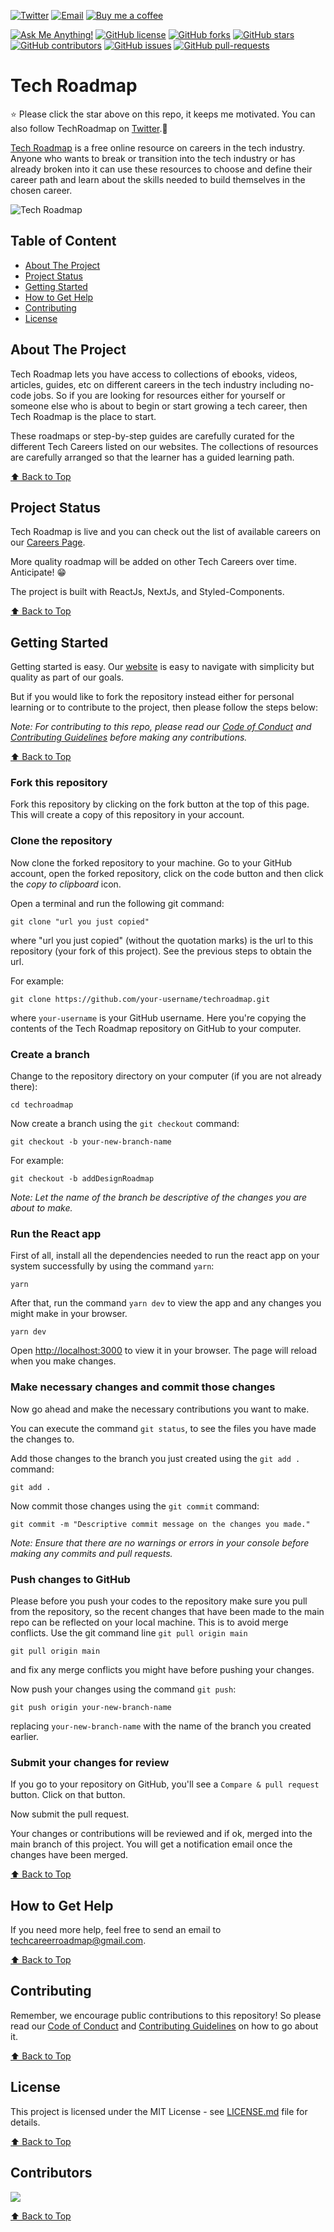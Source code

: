 <a href="https://www.twitter.com/techroadmap__"><img alt="Twitter" src="https://img.shields.io/badge/Twitter%20-%231DA1F2.svg?&style=for-the-badge&logo=Twitter&logoColor=white"/></a>
<a href="mailto:techcareerroadmap@gmail.com"><img alt="Email" src="https://img.shields.io/badge/Email%20-%23DDDDDD.svg?&style=for-the-badge&logo=Gmail&logoColor=red"/></a>
[![Buy me a coffee](https://badgen.net/badge/icon/buymeacoffee?icon=buymeacoffee&label)](https://www.buymeacoffee.com/timonwa)

[![Ask Me Anything!](https://img.shields.io/badge/Ask%20me-anything-blue.svg)](mailto:techcareerroadmap@gmail.com)
[![GitHub license](https://badgen.net/github/license/Timonwa/techroadmap)](https://github.com/Timonwa/techroadmap/blob/main/LICENSE)
[![GitHub forks](https://badgen.net/github/forks/Timonwa/techroadmap)](https://github.com/Timonwa/techroadmap/network/members)
[![GitHub stars](https://badgen.net/github/stars/Timonwa/techroadmap)](https://github.com/Timonwa/techroadmap/stargazers/)
[![GitHub contributors](https://badgen.net/github/contributors/Timonwa/techroadmap)](https://github.com/Timonwa/techroadmap/graphs/contributors/)
[![GitHub issues](https://img.shields.io/github/issues/Timonwa/techroadmap.svg)](https://github.com/Timonwa/techroadmap/issues/)
[![GitHub pull-requests](https://img.shields.io/github/issues-pr/Timonwa/techroadmap.svg)](https://github.com/Timonwa/techroadmap/pull/)

# Tech Roadmap

⭐ Please click the star above on this repo, it keeps me motivated. You can also follow TechRoadmap on [Twitter](https://twitter.com/techroadmap__).🙂

[Tech Roadmap](https://www.techroadmap.xyz) is a free online resource on careers in the tech industry.
Anyone who wants to break or transition into the tech industry or has already broken into it can use these resources to choose and define their career path and learn about the skills needed to build themselves in the chosen career.

![Tech Roadmap](https://user-images.githubusercontent.com/63044364/167291834-be8ee3cb-2901-4a3b-8171-daec5f469f4b.png)

## Table of Content

- [About The Project](#about-the-project)
- [Project Status](#project-status)
- [Getting Started](#getting-started)
- [How to Get Help](#how-to-get-help)
- [Contributing](#contributing)
- [License](#license)

## About The Project

Tech Roadmap lets you have access to collections of ebooks, videos, articles, guides, etc on different careers in the tech industry including no-code jobs.
So if you are looking for resources either for yourself or someone else who is about to begin or start growing a tech career, then Tech Roadmap is the place to start.

These roadmaps or step-by-step guides are carefully curated for the different Tech Careers listed on our websites. The collections of resources are carefully arranged so that the learner has a guided learning path.

<!-- You can read more about what inspired Tech Roadmap in my [article](https://blog.timonwa.com/tech-roadmap-everything-you-need-to-help-you-choose-and-learn-a-career-in-tech). -->

[⬆ Back to Top](#table-of-content)

## Project Status

Tech Roadmap is live and you can check out the list of available careers on our [Careers Page](https://www.techroadmap.xyz/careers).

More quality roadmap will be added on other Tech Careers over time. Anticipate! 😁

The project is built with ReactJs, NextJs, and Styled-Components.

[⬆ Back to Top](#table-of-content)

## Getting Started

Getting started is easy. Our [website](https://www.techroadmap.xyz) is easy to navigate with simplicity but quality as part of our goals.

But if you would like to fork the repository instead either for personal learning or to contribute to the project, then please follow the steps below:

_Note: For contributing to this repo, please read our [Code of Conduct](https://github.com/Timonwa/techroadmap/blob/main/CODE_OF_CONDUCT.md) and [Contributing Guidelines](https://github.com/Timonwa/techroadmap/blob/main/CONTRIBUTING.md) before making any contributions._

[⬆ Back to Top](#table-of-content)

### Fork this repository

Fork this repository by clicking on the fork button at the top of this page.
This will create a copy of this repository in your account.

### Clone the repository

Now clone the forked repository to your machine. Go to your GitHub account, open the forked repository, click on the code button and then click the _copy to clipboard_ icon.

Open a terminal and run the following git command:

```git
git clone "url you just copied"
```

where "url you just copied" (without the quotation marks) is the url to this repository (your fork of this project). See the previous steps to obtain the url.

For example:

```git
git clone https://github.com/your-username/techroadmap.git
```

where `your-username` is your GitHub username. Here you're copying the contents of the Tech Roadmap repository on GitHub to your computer.

### Create a branch

Change to the repository directory on your computer (if you are not already there):

```git
cd techroadmap
```

Now create a branch using the `git checkout` command:

```git
git checkout -b your-new-branch-name
```

For example:

```git
git checkout -b addDesignRoadmap
```

_Note: Let the name of the branch be descriptive of the changes you are about to make._

### Run the React app

First of all, install all the dependencies needed to run the react app on your system successfully by using the command `yarn`:

```git
yarn
```

After that, run the command `yarn dev` to view the app and any changes you might make in your browser.

```git
yarn dev
```

Open [http://localhost:3000](http://localhost:3000) to view it in your browser. The page will reload when you make changes.

### Make necessary changes and commit those changes

Now go ahead and make the necessary contributions you want to make.

You can execute the command `git status`, to see the files you have made the changes to.

Add those changes to the branch you just created using the `git add .` command:

```git
git add .
```

Now commit those changes using the `git commit` command:

```git
git commit -m "Descriptive commit message on the changes you made."
```

_Note: Ensure that there are no warnings or errors in your console before making any commits and pull requests._

### Push changes to GitHub

Please before you push your codes to the repository make sure you pull from the repository, so the recent changes that have been made to the main repo can be reflected on your local machine. This is to avoid merge conflicts. Use the git command line `git pull origin main`

```
git pull origin main
```

and fix any merge conflicts you might have before pushing your changes.

Now push your changes using the command `git push`:

```git
git push origin your-new-branch-name
```

replacing `your-new-branch-name` with the name of the branch you created earlier.

### Submit your changes for review

If you go to your repository on GitHub, you'll see a `Compare & pull request` button. Click on that button.

Now submit the pull request.

Your changes or contributions will be reviewed and if ok, merged into the main branch of this project. You will get a notification email once the changes have been merged.

[⬆ Back to Top](#table-of-content)

## How to Get Help

If you need more help, feel free to send an email to <a href="mailto:techcareerroadmap@gmail.com">techcareerroadmap@gmail.com</a>.

[⬆ Back to Top](#table-of-content)

## Contributing

Remember, we encourage public contributions to this repository! So please read our [Code of Conduct](https://github.com/Timonwa/techroadmap/blob/main/CODE_OF_CONDUCT.md) and [Contributing Guidelines](https://github.com/Timonwa/techroadmap/blob/main/CONTRIBUTING.md) on how to go about it.

[⬆ Back to Top](#table-of-content)

## License

This project is licensed under the MIT License - see [LICENSE.md](https://github.com/Timonwa/techroadmap/blob/main/LICENSE) file for details.

[⬆ Back to Top](#table-of-content)

## Contributors

<a href="https://github.com/timonwa/techroadmap/graphs/contributors">
  <img src="https://contrib.rocks/image?repo=timonwa/techroadmap" />
</a>

[⬆ Back to Top](#table-of-content)

<!-- ## Authors
Timonwa
Also, please take a look at the list of contributors who participated in this project. -->
